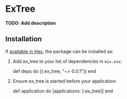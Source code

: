 # ExTree

**TODO: Add description**

## Installation

If [available in Hex](https://hex.pm/docs/publish), the package can be installed as:

  1. Add ex_tree to your list of dependencies in `mix.exs`:

        def deps do
          [{:ex_tree, "~> 0.0.1"}]
        end

  2. Ensure ex_tree is started before your application:

        def application do
          [applications: [:ex_tree]]
        end
